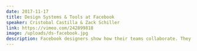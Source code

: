 ```yaml
---
date: 2017-11-17
title: Design Systems & Tools at Facebook
speaker: Cristobal Castilla & Zack Schiller
link: https://vimeo.com/242899818
image: /uploads/ds-facebook.jpg
description: Facebook designers show how their teams collaborate. They also show a demo of internally developed tools that help them design faster and more consistenly at scale.
---
```

